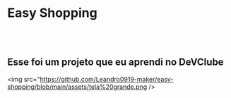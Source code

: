 <h1>Easy Shopping</h1>
<br>
<br>
<h2> Esse foi um projeto que eu aprendi no DeVClube</h2>

<img src="https://github.com/Leandro0919-maker/easy-shopping/blob/main/assets/tela%20grande.png />
